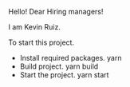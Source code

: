 Hello!
Dear Hiring managers!

I am Kevin Ruiz.

To start this project.

 - Install required packages.
    yarn
 - Build project.
    yarn build
 - Start the project.
    yarn start